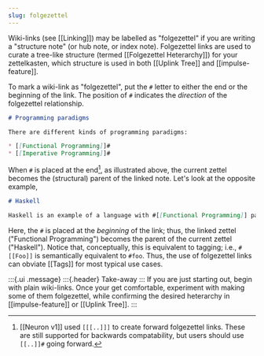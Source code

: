 ```yaml
---
slug: folgezettel
---
```


Wiki-links (see [[Linking]]) may be labelled as "folgezettel" if you are writing a "structure note" (or hub note, or index note). Folgezettel links are used to curate a tree-like structure (termed [[Folgezettel Heterarchy]]) for your zettelkasten, which structure is used in both [[Uplink Tree]] and [[impulse-feature]].

To mark a wiki-link as "folgezettel", put the `#` letter to either the end or the beginning of the link. The position of `#` indicates the *direction* of the folgezettel relationship.

```markdown
# Programming paradigms

There are different kinds of programming paradigms:

* [[Functional Programming]]#
* [[Imperative Programming]]#
```

When `#` is placed at the end[^legacy], as illustrated above, the current zettel becomes the (structural) parent of the linked note. Let's look at the opposite example, 

```markdown
# Haskell

Haskell is an example of a language with #[[Functional Programming]] paradigm.
```

Here, the `#` is placed at the *beginning* of the link; thus, the linked zettel ("Functional Programming") becomes the parent of the current zettel ("Haskell"). Notice that, conceptually, this is equivalent to tagging; i.e., `#[[Foo]]` is semantically equivalent to `#foo`. Thus, the use of folgezettel links can obviate [[Tags]] for most typical use cases.

:::{.ui .message}
:::{.header}
Take-away
:::
If you are just starting out, begin with plain wiki-links. Once your get comfortable, experiment with making some of them folgezettel, while confirming the desired heterarchy in [[impulse-feature]] or [[Uplink Tree]].
:::

[^legacy]: [[Neuron v1]] used `[[[..]]]` to create forward folgezettel links. These are still supported for backwards compatability, but users should use `[[..]]#` going forward.